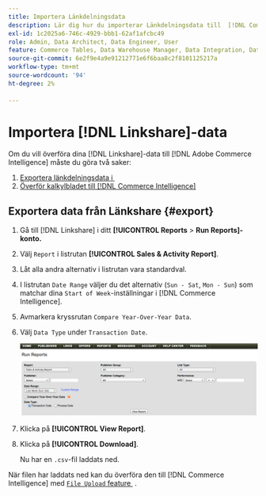 ```yaml
---
title: Importera Länkdelningsdata
description: Lär dig hur du importerar Länkdelningsdata till  [!DNL Commerce Intelligence].
exl-id: 1c2025a6-746c-4929-bbb1-62af1afcbc49
role: Admin, Data Architect, Data Engineer, User
feature: Commerce Tables, Data Warehouse Manager, Data Integration, Data Import/Export
source-git-commit: 6e2f9e4a9e91212771e6f6baa8c2f8101125217a
workflow-type: tm+mt
source-wordcount: '94'
ht-degree: 2%

---
```


# Importera [!DNL Linkshare]-data

Om du vill överföra dina [!DNL Linkshare]-data till [!DNL Adobe Commerce Intelligence] måste du göra två saker:

1. [Exportera länkdelningsdata i &#x200B;](#export)
1. [Överför kalkylbladet till  [!DNL Commerce Intelligence]](../connecting-data/using-file-uploader.md)

## Exportera data från Länkshare {#export}

1. Gå till [!DNL Linkshare] i ditt **[!UICONTROL Reports** > **Run Reports]-konto.**

1. Välj `Report` i listrutan **[!UICONTROL Sales & Activity Report]**.

1. Låt alla andra alternativ i listrutan vara standardval.

1. I listrutan `Date Range` väljer du det alternativ (`Sun - Sat`, `Mon - Sun`) som matchar dina `Start of Week`-inställningar i [!DNL Commerce Intelligence].

1. Avmarkera kryssrutan `Compare Year-Over-Year Data`.

1. Välj `Data Type` under `Transaction Date`.

   ![importerar\_linkshare\_data.png](../../../assets/importing_linkshare_data.png)

1. Klicka på **[!UICONTROL View Report]**.

1. Klicka på **[!UICONTROL Download]**.

   Nu har en `.csv`-fil laddats ned.

När filen har laddats ned kan du överföra den till [!DNL Commerce Intelligence] med [`File Upload` feature &#x200B;](../connecting-data/using-file-uploader.md) .
